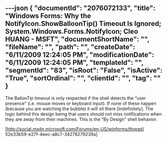 ---json
{
  "documentId": "2076072133",
  "title": "Windows Forms: Why the NotifyIcon.ShowBalloonTip() Timeout Is Ignored; System.Windows.Forms.NotifyIcon; Cleo HUANG - MSFT",
  "documentShortName": "",
  "fileName": "",
  "path": "",
  "createDate": "6/11/2009 12:24:05 PM",
  "modificationDate": "6/11/2009 12:24:05 PM",
  "templateId": "",
  "segmentId": "83",
  "isRoot": "False",
  "isActive": "True",
  "sortOrdinal": "",
  "clientId": "",
  "tag": ""
}
---

The BallonTip timeout is only respected if the shell detects the “user presence” (i.e. mouse moves or keyboard input). If none of these happen (because you are watching the bubble) it will sit there [indefinitely]. The logic behind this design being that users should not miss notifications when they are away from their machines. This is the “By Design” shell behavior.

[http://social.msdn.microsoft.com/Forums/en-US/winforms/thread/
    52e33b59-e27f-4eec-a8c7-34278279239a]
